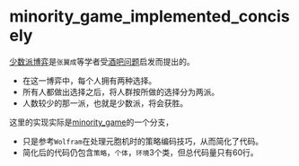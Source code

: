 # minority_game_implemented_concisely

[少数派博弈](https://zh.wikipedia.org/zh-hans/少数派博弈)是`张翼成`等学者受[酒吧问题](https://en.wikipedia.org/wiki/El_Farol_Bar_problem)启发而提出的。
- 在这一博弈中，每个人拥有两种选择。
- 所有人都做出选择之后，将人群按所做的选择分为两派。
- 人数较少的那一派，也就是少数派，将会获胜。

这里的实现实际是[minority_game](https://github.com/morningmorningwind/minority_game)的一个分支，
- 只是参考`Wolfram`在处理元胞机时的策略编码技巧，从而简化了代码。
- 简化后的代码仍包含`策略`，`个体`，`环境`3个类，但总代码量只有60行。
